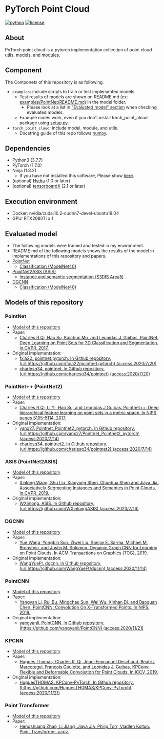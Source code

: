 # PyTorch Point Cloud

[![python](https://img.shields.io/badge/python-3.7-blue.svg)](https://www.python.org/)
[![license](https://img.shields.io/badge/license-MIT%202.0-g.svg)](LICENSE)

## About
PyTorch point cloud is a pytorch implementation collection of point cloud utils, models, and modules.

## Component
The Componets of this repository is as following.
- `examples`: include scripts to train or test implemented models.
  - Test results of models are shown on README.md (ex: [examples/PointNet/README.md](examples/PointNet/README.md)) in the model folder.
    - Please look at a list in ["Evaluated model" section](#evaluated-model) when checking evaluated models.
  - Example codes work, even if you don't install torch_point_cloud package using [setup.py](setup.py).
- `torch_point_cloud`: include model, module, and utils.
  - Docstring guide of this repo follows [numpy](https://numpydoc.readthedocs.io/en/latest/format.html#docstring-standard).

## Dependencies
- Python3 (3.7.7)
- PyTorch (1.7.0)
- Ninja (1.8.2)
  - If you have not installed this software, Please show [here](https://www.claudiokuenzler.com/blog/756/install-newer-ninja-build-tools-ubuntu-14.04-trusty).
- (optional) [Hydra](https://github.com/facebookresearch/hydra) (1.0 or later)
- (optional) [tensorboardX](https://github.com/lanpa/tensorboardX) (2.1 or later)

## Execution environment
- Docker: nvidia/cuda:10.2-cudnn7-devel-ubuntu18.04
- GPU: RTX2080Ti x 1

## Evaluated model
- The following models were trained and tested in my environment.
- README.md of the following models shows the results of the model in implementations of this repository and papers.
- [PointNet](examples/PointNet/README.md)
  - [Classification (ModelNet40)](examples/PointNet/Classification/README.md)
- [PointNet2ASIS (ASIS)](examples/PointNet2ASIS/README.md)
  - [Instance and semantic segmentation (S3DIS Area5)](examples/PointNet2ASIS/Ins.Sem.Seg./README.md)
- [DGCNN](examples/DGCNN/README.md)
  - [Classification (ModelNet40)](examples/DGCNN/Classification/README.md)

## Models of this repository
### PointNet
- [Model of this repository](examples/PointNet/README.md)
- Paper:
  - [Charles R Qi, Hao Su, Kaichun Mo, and Leonidas J. Guibas. PointNet: Deep Learning on Point Sets for 3D Classification and Segmentation. In CVPR, 2017.](https://arxiv.org/abs/1612.00593)
- Original implementation:
  - [fxia22. pointnet.pytorch. In Github repository. (url:https://github.com/fxia22/pointnet.pytorch) (access:2020/7/20)](https://github.com/fxia22/pointnet.pytorch)
  - [charlesq34. pointnet. In Github repository. (url:https://github.com/charlesq34/pointnet) (access:2020/7/20)](https://github.com/charlesq34/pointnet)
### PointNet++ (PointNet2)
- [Model of this repository](examples/PointNet2/README.md)
- Paper: 
  - [Charles R Qi, Li Yi, Hao Su, and Leonidas J Guibas. Pointnet++: Deep hierarchical feature learning on point sets in a metric space. In NIPS, pages 5105–5114, 2017.](https://arxiv.org/abs/1706.02413)
- Original implementation:
  - [yanx27. Pointnet_Pointnet2_pytorch. In Github repository. (url:https://github.com/yanx27/Pointnet_Pointnet2_pytorch) (access:2020/7/14)](https://github.com/yanx27/Pointnet_Pointnet2_pytorch)
  - [charlesq34. pointnet2. In Github repository. (url:https://github.com/charlesq34/pointnet2) (access:2020/7/14)](https://github.com/charlesq34/pointnet2)
### ASIS (PointNet2ASIS)
- [Model of this repository](examples/PointNet2ASIS/README.md)
- Paper:
  - [Xinlong Wang, Shu Liu, Xiaoyong Shen, Chunhua Shen and Jiaya Jia. Associatively Segmenting Instances and Semantics in Point Clouds. In CVPR, 2019.](https://arxiv.org/abs/1902.09852)
- Original implementation:
  - [WXinlong. ASIS. In Github repository. (url:https://github.com/WXinlong/ASIS) (access:2020/7/16)](https://github.com/WXinlong/ASIS)
### DGCNN
- [Model of this repository](examples/DGCNN/README.md)
- Paper:
  - [Yue Wang, Yongbin Sun, Ziwei Liu, Sanjay E. Sarma, Michael M. Bronstein, and Justin M. Solomon. Dynamic Graph CNN for Learning on Point Clouds. In ACM Transactions on Graphics (TOG), 2019.](https://arxiv.org/abs/1801.07829)
- Original implementation:
  - [WangYueFt. dgcnn. In Github repository. (url:https://github.com/WangYueFt/dgcnn) (access:2020/11/14)](https://github.com/WangYueFt/dgcnn)
### PointCNN
- [Model of this repository](examples/PointCNN/README.md)
- Paper:
  - [Yangyan Li, Rui Bu, Mingchao Sun, Wei Wu, Xinhan Di, and Baoquan Chen. PointCNN: Convolution On X-Transformed Points. In NIPS, 2018.](https://arxiv.org/abs/1801.07829)
- Original implementation:
  - [yangyanli. PointCNN. In Github repository. (https://github.com/yangyanli/PointCNN) (access:2020/11/21)](https://github.com/yangyanli/PointCNN)
### KPCNN
- [Model of this repository](examples/KPCNN/README.md)
- Paper:
  - [Hugues Thomas, Charles R. Qi, Jean-Emmanuel Deschaud, Beatriz Marcotegui, François Goulette, and Leonidas J. Guibas. KPConv: Flexible and Deformable Convolution for Point Clouds. In ICCV, 2019.](https://arxiv.org/abs/1904.08889)
- Original implementation:
  - [HuguesTHOMAS. KPConv-PyTorch. In Github repository. (https://github.com/HuguesTHOMAS/KPConv-PyTorch) (access:2020/11/21)](https://github.com/HuguesTHOMAS/KPConv-PyTorch)
### Point Transformer
- [Model of this repository](examples/PointTransformer/README.md)
- Paper:
  - [Hengshuang Zhao, Li Jiang, Jiaya Jia, Philip Torr, Vladlen Koltun. Point Transformer. arxiv.](https://arxiv.org/abs/2012.09164)


